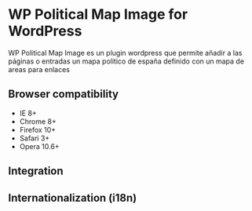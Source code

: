 WP Political Map Image for WordPress
==========

WP Political Map Image es un plugin wordpress que permite añadir a las páginas o entradas un mapa politico de españa
definido con un mapa de areas para enlaces

Browser compatibility
----------
- IE 8+
- Chrome 8+
- Firefox 10+
- Safari 3+
- Opera 10.6+

Integration
----------


Internationalization (i18n)
----------

